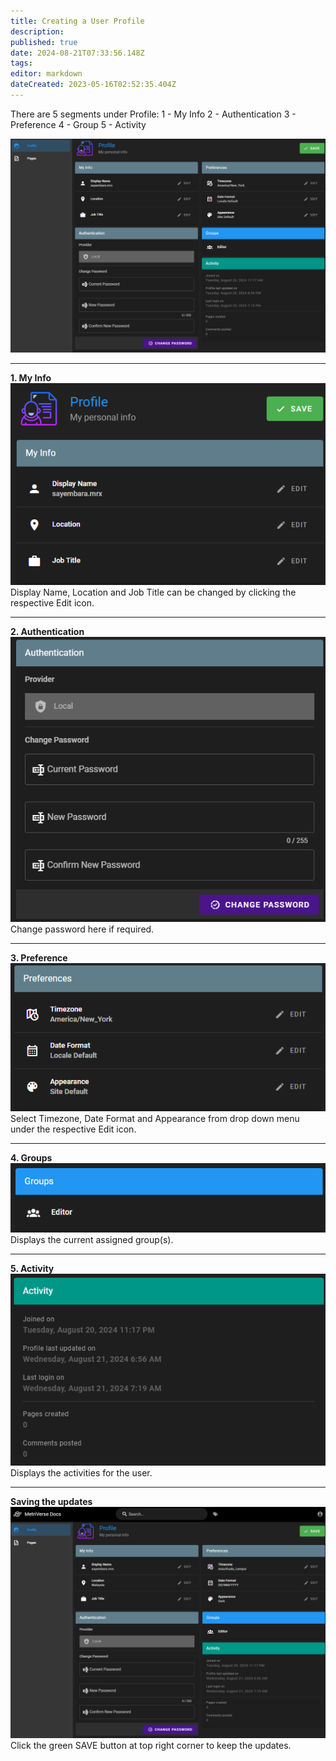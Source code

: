 ```yaml
---
title: Creating a User Profile
description: 
published: true
date: 2024-08-21T07:33:56.148Z
tags: 
editor: markdown
dateCreated: 2023-05-16T02:52:35.404Z
---
```


There are 5 segments under Profile:
1 - My Info
2 - Authentication
3 - Preference
4 - Group
5 - Activity

![100_profile_overall.png](/profile-guides/100_profile_overall.png)

---
**1. My Info**
![110_myinfo.png](/profile-guides/110_myinfo.png)
Display Name, Location and Job Title can be changed by clicking the respective Edit icon.

---
**2. Authentication**
![120_authentication.png](/profile-guides/120_authentication.png)
Change password here if required.

---
**3. Preference**
![130_preference.png](/profile-guides/130_preference.png)
Select Timezone, Date Format and Appearance from drop down menu under the respective Edit icon.

---
**4. Groups**
![140_group_info.png](/profile-guides/140_group_info.png)
Displays the current assigned group(s). 

---
**5. Activity**
![150_activity.png](/profile-guides/150_activity.png)
Displays the activities for the user.

---
**Saving the updates**
![160_save.png](/profile-guides/160_save.png)
Click the green SAVE button at top right corner to keep the updates.